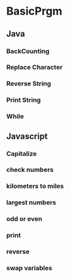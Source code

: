 # BasicPrgm
## Java
### BackCounting
### Replace Character
### Reverse String
### Print String
### While

## Javascript
### Capitalize
### check numbers
### kilometers to miles
### largest numbers
### odd or even
### print
### reverse
### swap variables
